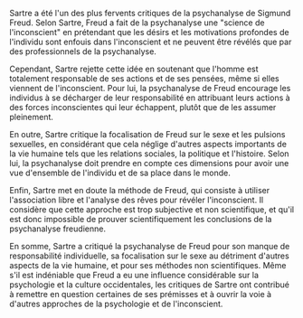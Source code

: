 Sartre a été l'un des plus fervents critiques de la psychanalyse de Sigmund Freud. Selon Sartre, Freud a fait de la psychanalyse une "science de l'inconscient" en prétendant que les désirs et les motivations profondes de l'individu sont enfouis dans l'inconscient et ne peuvent être révélés que par des professionnels de la psychanalyse.

Cependant, Sartre rejette cette idée en soutenant que l'homme est totalement responsable de ses actions et de ses pensées, même si elles viennent de l'inconscient. Pour lui, la psychanalyse de Freud encourage les individus à se décharger de leur responsabilité en attribuant leurs actions à des forces inconscientes qui leur échappent, plutôt que de les assumer pleinement.

En outre, Sartre critique la focalisation de Freud sur le sexe et les pulsions sexuelles, en considérant que cela néglige d'autres aspects importants de la vie humaine tels que les relations sociales, la politique et l'histoire. Selon lui, la psychanalyse doit prendre en compte ces dimensions pour avoir une vue d'ensemble de l'individu et de sa place dans le monde.

Enfin, Sartre met en doute la méthode de Freud, qui consiste à utiliser l'association libre et l'analyse des rêves pour révéler l'inconscient. Il considère que cette approche est trop subjective et non scientifique, et qu'il est donc impossible de prouver scientifiquement les conclusions de la psychanalyse freudienne.

En somme, Sartre a critiqué la psychanalyse de Freud pour son manque de responsabilité individuelle, sa focalisation sur le sexe au détriment d'autres aspects de la vie humaine, et pour ses méthodes non scientifiques. Même s'il est indéniable que Freud a eu une influence considérable sur la psychologie et la culture occidentales, les critiques de Sartre ont contribué à remettre en question certaines de ses prémisses et à ouvrir la voie à d'autres approches de la psychologie et de l'inconscient.